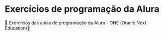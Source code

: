 # Exercícios de programação da Alura
🚀 Exercícios das aulas de programação da Alura - ONE (Oracle Next Education)🚀
